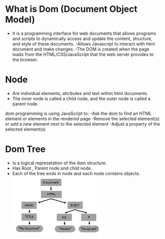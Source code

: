 # What is Dom (Document Object Model)
 - It is a programming interface for web documents that allows programs and scripts to dynamically access and update the content, structure, and style of these documents.
 -Allows Javascript to interact with html document and make changes.
 -The DOM is created when the page loads from the HTML/CSS/JavaScript that the web server provides to the browser.

# Node
 - Are individual elements, attributes and text within html documents.
 - The inner node is called a child node, and the outer node is called a parent node. 
 
  dom programming is using JavaScript to:
-Ask the dom to find an HTML element or elements in the rendered page
-Remove the selected element(s) or add a new element next to the selected element
-Adjust a property of the selected element(s)


# Dom Tree 
  - Is a logical represetation of the dom structure.
  - Has Root , Parent node and child node.
  - Each of the tree ends in node and each node contains objects.
                ![alt text](image.png)
                
